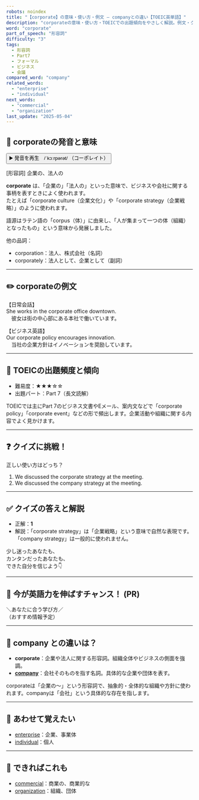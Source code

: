 ```yaml
---
robots: noindex
title: "【corporate】の意味・使い方・例文 ― companyとの違い【TOEIC英単語】"
description: "corporateの意味・使い方・TOEICでの出題傾向をやさしく解説。例文・クイズ付きでcompanyとの違いもわかりやすく学べます。"
word: "corporate"
part_of_speech: "形容詞"
difficulty: "3"
tags:
  - 形容詞
  - Part7
  - フォーマル
  - ビジネス
  - 会議
compared_word: "company"
related_words:
  - "enterprise"
  - "individual"
next_words:
  - "commercial"
  - "organization"
last_update: "2025-05-04"
---
```


## 🔰 corporateの発音と意味

<button class="play-audio" onclick="playTTS('corporate')">
  <span class="play-audio-main">
    ▶️ 発音を再生　/ˈkɔːrpərət/
  </span>
  <span class="play-audio-sub">
    （コーポレイト）
  </span>
</button>

[形容詞] 企業の、法人の

**corporate** は、「企業の」「法人の」といった意味で、ビジネスや会社に関する事柄を表すときによく使われます。  
たとえば「corporate culture（企業文化）」や「corporate strategy（企業戦略）」のように使われます。

語源はラテン語の「corpus（体）」に由来し、「人が集まって一つの体（組織）となったもの」という意味から発展しました。

他の品詞：  
- corporation：法人、株式会社（名詞）
- corporately：法人として、企業として（副詞）

---

## ✏️ corporateの例文

【日常会話】  
She works in the corporate office downtown.  
　彼女は街の中心部にある本社で働いています。

【ビジネス英語】  
Our corporate policy encourages innovation.  
　当社の企業方針はイノベーションを奨励しています。

---

## 🎯 TOEICの出題頻度と傾向

- 難易度：★★★☆☆
- 出題パート：Part 7（長文読解）

TOEICでは主にPart 7のビジネス文書やEメール、案内文などで「corporate policy」「corporate event」などの形で頻出します。企業活動や組織に関する内容でよく見かけます。

---

## ❓ クイズに挑戦！

正しい使い方はどっち？

1. We discussed the corporate strategy at the meeting.  
2. We discussed the company strategy at the meeting.

---

## ✅ クイズの答えと解説

- 正解：**1**
- 解説：「corporate strategy」は「企業戦略」という意味で自然な表現です。「company strategy」は一般的に使われません。

少し迷ったあなたも、  
カンタンだったあなたも、  
できた自分を信じよう👇️

---

## 🚀 今が英語力を伸ばすチャンス！ (PR)

<div class="info-center">
＼あなたに合う学び方／<br>  
（おすすめ情報予定）
</div>

---

## 🤔  company との違いは？

- **corporate**：企業や法人に関する形容詞。組織全体やビジネスの側面を強調。
- **[company](/word/company)**：会社そのものを指す名詞。具体的な企業や団体を表す。

corporateは「企業の～」という形容詞で、抽象的・全体的な組織や方針に使われます。companyは「会社」という具体的な存在を指します。

---

## 🧩 あわせて覚えたい

- [enterprise](/word/enterprise)：企業、事業体
- [individual](/word/individual)：個人

---

## 📖 できればこれも

- [commercial](/word/commercial)：商業の、商業的な
- [organization](/word/organization)：組織、団体

<!-- cvid: aid49_bid03 -->
